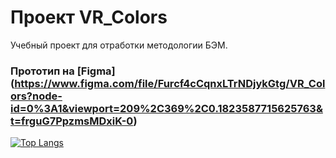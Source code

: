 # Проект VR_Colors

Учебный проект для отработки методологии БЭМ.

### Прототип на [Figma] (https://www.figma.com/file/Furcf4cCqnxLTrNDjykGtg/VR_Colors?node-id=0%3A1&viewport=209%2C369%2C0.1823587715625763&t=frguG7PpzmsMDxiK-0)

[![Top Langs](https://github-readme-stats.vercel.app/api/top-langs/?Lira11io=anuraghazra&layout=compact)](https://github.com/anuraghazra/github-readme-stats)

